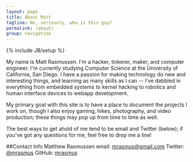 ```yaml
---
layout: page
title: About Matt
tagline: No, seriously, who is this guy?
permalink: /about/
group: navigation
---
```

{% include JB/setup %}

My name is Matt Rasmussen. I'm a hacker, tinkerer, maker, and computer engineer. I'm currently studying Computer Science at the University of California, San Diego. I have a passion for making technology do new and interesting things, and learning as many skills as I can -- I've dabbled in everything from embedded systems to kernel hacking to robotics and human interface devices to webapp development. 

My primary goal with this site is to have a place to document the projects I work on, though I also enjoy gaming, hikes, photography, and video production; these things may pop up from time to time as well.

The best ways to get ahold of me tend to be email and Twitter (below); if you've got any questions for me, feel free to drop me a line!

##Contact Info
    Matthew Rasmussen
	email: <a href="mailto:mrasmus@gmail.com">mrasmus@gmail.com</a>
	Twitter: <a href="http://twitter.com/mrasmus">@mrasmus</a>
	GitHub: <a href="https://github.com/mrasmus">mrasmus</a>

